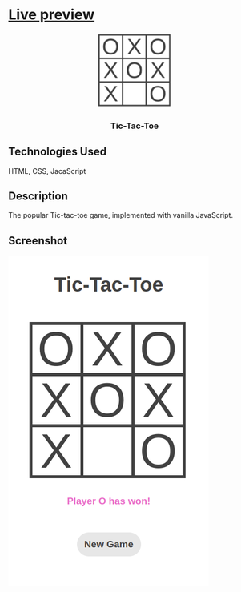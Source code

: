 # <a href="">Live preview</a>
<div align="center">
  
  <img src="./logo.png" height="150px">
  <h3>Tic-Tac-Toe</h3>
    
</div>







## Technologies Used

HTML, CSS, JacaScript



## Description 
The popular Tic-tac-toe game, implemented with vanilla JavaScript.



## Screenshot
<img src="./tic-tac-toe-screenshot.png">







